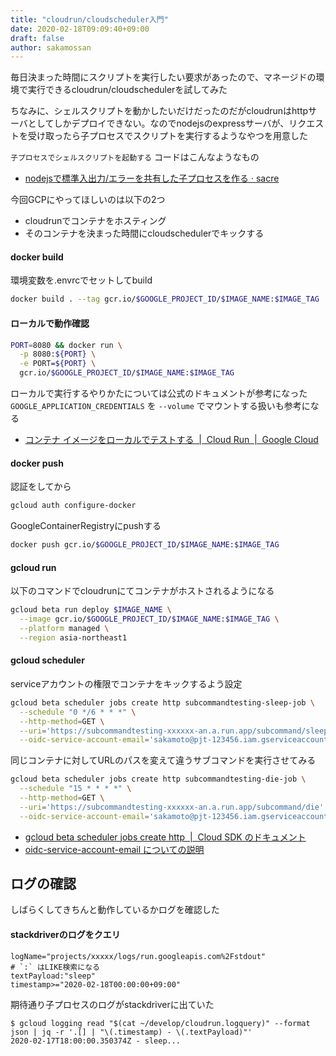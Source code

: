 ```yaml
---
title: "cloudrun/cloudscheduler入門"
date: 2020-02-18T09:09:40+09:00
draft: false
author: sakamossan
---
```


毎日決まった時間にスクリプトを実行したい要求があったので、マネージドの環境で実行できるcloudrun/cloudschedulerを試してみた

ちなみに、シェルスクリプトを動かしたいだけだったのだがcloudrunはhttpサーバとしてしかデプロイできない。なのでnodejsのexpressサーバが、リクエストを受け取ったら子プロセスでスクリプトを実行するようなやつを用意した

`子プロセスでシェルスクリプトを起動する` コードはこんなようなもの

- [nodejsで標準入出力/エラーを共有した子プロセスを作る · sacre](https://dream-yt.github.io/post/nodejs-spawn-inherit-stdout-stderr/)

今回GCPにやってほしいのは以下の2つ

- cloudrunでコンテナをホスティング
- そのコンテナを決まった時間にcloudschedulerでキックする

#### docker build

環境変数を.envrcでセットしてbuild

```bash
docker build . --tag gcr.io/$GOOGLE_PROJECT_ID/$IMAGE_NAME:$IMAGE_TAG
```

#### ローカルで動作確認

```bash
PORT=8080 && docker run \
  -p 8080:${PORT} \
  -e PORT=${PORT} \
  gcr.io/$GOOGLE_PROJECT_ID/$IMAGE_NAME:$IMAGE_TAG
```

ローカルで実行するやりかたについては公式のドキュメントが参考になった
`GOOGLE_APPLICATION_CREDENTIALS` を `--volume` でマウントする扱いも参考になる

- [コンテナ イメージをローカルでテストする  |  Cloud Run  |  Google Cloud](https://cloud.google.com/run/docs/testing/local)


#### docker push

認証をしてから

```bash
gcloud auth configure-docker
```

GoogleContainerRegistryにpushする

```bash
docker push gcr.io/$GOOGLE_PROJECT_ID/$IMAGE_NAME:$IMAGE_TAG
```

#### gcloud run

以下のコマンドでcloudrunにてコンテナがホストされるようになる

```bash
gcloud beta run deploy $IMAGE_NAME \
  --image gcr.io/$GOOGLE_PROJECT_ID/$IMAGE_NAME:$IMAGE_TAG \
  --platform managed \
  --region asia-northeast1
```

#### gcloud scheduler

serviceアカウントの権限でコンテナをキックするよう設定

```bash
gcloud beta scheduler jobs create http subcommandtesting-sleep-job \
  --schedule "0 */6 * * *" \
  --http-method=GET \
  --uri='https://subcommandtesting-xxxxxx-an.a.run.app/subcommand/sleep' \
  --oidc-service-account-email='sakamoto@pjt-123456.iam.gserviceaccount.com'
```

同じコンテナに対してURLのパスを変えて違うサブコマンドを実行させてみる

```bash
gcloud beta scheduler jobs create http subcommandtesting-die-job \
  --schedule "15 * * * *" \
  --http-method=GET \
  --uri='https://subcommandtesting-xxxxxx-an.a.run.app/subcommand/die' \
  --oidc-service-account-email='sakamoto@pjt-123456.iam.gserviceaccount.com'
```

- [gcloud beta scheduler jobs create http  |  Cloud SDK のドキュメント](https://cloud.google.com/sdk/gcloud/reference/beta/scheduler/jobs/create/http)
- [oidc-service-account-email についての説明](https://cloud.google.com/pubsub/docs/reference/rest/v1/projects.subscriptions#OidcToken)


## ログの確認

しばらくしてきちんと動作しているかログを確認した

#### stackdriverのログをクエリ

```
logName="projects/xxxxx/logs/run.googleapis.com%2Fstdout"
# `:` はLIKE検索になる
textPayload:"sleep"  
timestamp>="2020-02-18T00:00:00+09:00"
```

期待通り子プロセスのログがstackdriverに出ていた

```console
$ gcloud logging read "$(cat ~/develop/cloudrun.logquery)" --format json | jq -r '.[] | "\(.timestamp) - \(.textPayload)"'
2020-02-17T18:00:00.350374Z - sleep...
```
